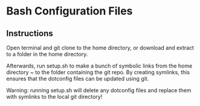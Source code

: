# Bash Configuration Files

## Instructions

Open terminal and git clone to the home directory, or download and extract to a folder in the home directory.

Afterwards, run setup.sh to make a bunch of symbolic links from the home directory ~ to the folder
containing the git repo. By creating symlinks, this ensures that the dotconfig files can be updated using git.

Warning: running setup.sh will delete any dotconfig files and replace them with symlinks to the local git directory!

